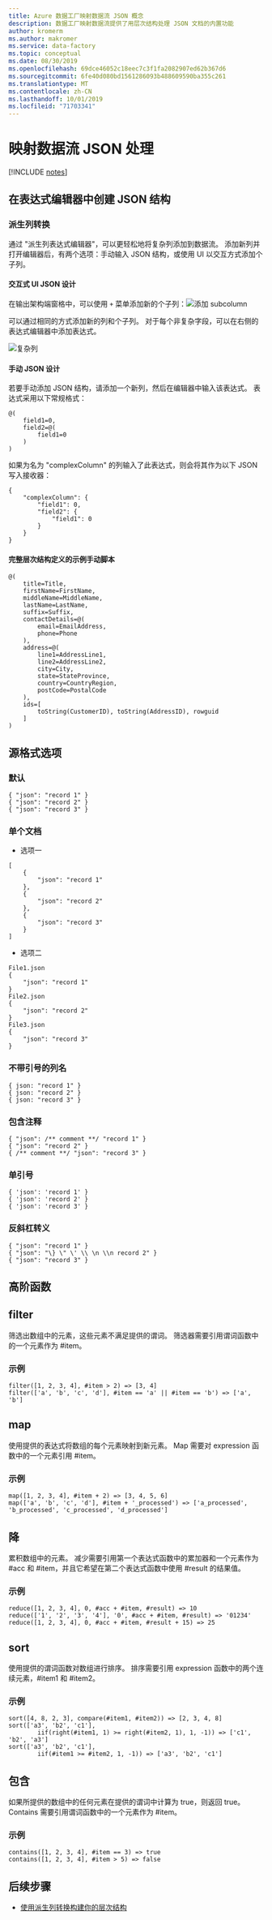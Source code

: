 ```yaml
---
title: Azure 数据工厂映射数据流 JSON 概念
description: 数据工厂映射数据流提供了用层次结构处理 JSON 文档的内置功能
author: kromerm
ms.author: makromer
ms.service: data-factory
ms.topic: conceptual
ms.date: 08/30/2019
ms.openlocfilehash: 69dce46052c18eec7c3f1fa2082907ed62b367d6
ms.sourcegitcommit: 6fe40d080bd1561286093b488609590ba355c261
ms.translationtype: MT
ms.contentlocale: zh-CN
ms.lasthandoff: 10/01/2019
ms.locfileid: "71703341"
---
```

# <a name="mapping-data-flow-json-handling"></a>映射数据流 JSON 处理

[!INCLUDE [notes](../../includes/data-factory-data-flow-preview.md)]

## <a name="creating-json-structures-in-expression-editor"></a>在表达式编辑器中创建 JSON 结构
### <a name="derived-column-transformation"></a>派生列转换
通过 "派生列表达式编辑器"，可以更轻松地将复杂列添加到数据流。 添加新列并打开编辑器后，有两个选项：手动输入 JSON 结构，或使用 UI 以交互方式添加个子列。

#### <a name="interactive-ui-json-design"></a>交互式 UI JSON 设计
在输出架构端窗格中，可以使用 `+` 菜单添加新的个子列：![添加 subcolumn](media/data-flow/addsubcolumn.png "添加 subcolumn")

可以通过相同的方式添加新的列和个子列。 对于每个非复杂字段，可以在右侧的表达式编辑器中添加表达式。

![复杂列](media/data-flow/complexcolumn.png "复杂列")

#### <a name="manual-json-design"></a>手动 JSON 设计
若要手动添加 JSON 结构，请添加一个新列，然后在编辑器中输入该表达式。 表达式采用以下常规格式：
```
@(
    field1=0,
    field2=@(
        field1=0
    )
)
```
如果为名为 "complexColumn" 的列输入了此表达式，则会将其作为以下 JSON 写入接收器：
```
{
    "complexColumn": {
        "field1": 0,
        "field2": {
            "field1": 0
        }
    }
}
```

#### <a name="sample-manual-script-for-complete-hierarchical-definition"></a>完整层次结构定义的示例手动脚本
```
@(
    title=Title,
    firstName=FirstName,
    middleName=MiddleName,
    lastName=LastName,
    suffix=Suffix,
    contactDetails=@(
        email=EmailAddress,
        phone=Phone
    ),
    address=@(
        line1=AddressLine1,
        line2=AddressLine2,
        city=City,
        state=StateProvince,
        country=CountryRegion,
        postCode=PostalCode
    ),
    ids=[
        toString(CustomerID), toString(AddressID), rowguid
    ]
)
```

## <a name="source-format-options"></a>源格式选项
### <a name="default"></a>默认
```
{ "json": "record 1" }
{ "json": "record 2" }
{ "json": "record 3" }
```

### <a name="single-document"></a>单个文档
* 选项一
```
[
    {
        "json": "record 1"
    },
    {
        "json": "record 2"
    },
    {
        "json": "record 3"
    }
]
```

* 选项二
```
File1.json
{
    "json": "record 1"
}
File2.json
{
    "json": "record 2"
}
File3.json
{
    "json": "record 3"
}
```

### <a name="unquoted-column-names"></a>不带引号的列名
```
{ json: "record 1" }
{ json: "record 2" }
{ json: "record 3" }
```

### <a name="has-comments"></a>包含注释
```
{ "json": /** comment **/ "record 1" }
{ "json": "record 2" }
{ /** comment **/ "json": "record 3" }
```

### <a name="single-quoted"></a>单引号
```
{ 'json': 'record 1' }
{ 'json': 'record 2' }
{ 'json': 'record 3' }
```

### <a name="backslash-escaped"></a>反斜杠转义
```
{ "json": "record 1" }
{ "json": "\} \" \' \\ \n \\n record 2" }
{ "json": "record 3" }
```

## <a name="higher-order-functions"></a>高阶函数
## <a name="filter"></a>filter
筛选出数组中的元素，这些元素不满足提供的谓词。 筛选器需要引用谓词函数中的一个元素作为 #item。

### <a name="examples"></a>示例
```
filter([1, 2, 3, 4], #item > 2) => [3, 4]
filter(['a', 'b', 'c', 'd'], #item == 'a' || #item == 'b') => ['a', 'b']
```

## <a name="map"></a>map
使用提供的表达式将数组的每个元素映射到新元素。 Map 需要对 expression 函数中的一个元素引用 #item。

### <a name="examples"></a>示例
```
map([1, 2, 3, 4], #item + 2) => [3, 4, 5, 6]
map(['a', 'b', 'c', 'd'], #item + '_processed') => ['a_processed', 'b_processed', 'c_processed', 'd_processed']
```

## <a name="reduce"></a>降
累积数组中的元素。 减少需要引用第一个表达式函数中的累加器和一个元素作为 #acc 和 #item，并且它希望在第二个表达式函数中使用 #result 的结果值。

### <a name="examples"></a>示例
```
reduce([1, 2, 3, 4], 0, #acc + #item, #result) => 10
reduce(['1', '2', '3', '4'], '0', #acc + #item, #result) => '01234'
reduce([1, 2, 3, 4], 0, #acc + #item, #result + 15) => 25
```

## <a name="sort"></a>sort
使用提供的谓词函数对数组进行排序。 排序需要引用 expression 函数中的两个连续元素，#item1 和 #item2。

### <a name="examples"></a>示例
```
sort([4, 8, 2, 3], compare(#item1, #item2)) => [2, 3, 4, 8]
sort(['a3', 'b2', 'c1'],
        iif(right(#item1, 1) >= right(#item2, 1), 1, -1)) => ['c1', 'b2', 'a3']
sort(['a3', 'b2', 'c1'],
        iif(#item1 >= #item2, 1, -1)) => ['a3', 'b2', 'c1']
```

## <a name="contains"></a>包含
如果所提供的数组中的任何元素在提供的谓词中计算为 true，则返回 true。 Contains 需要引用谓词函数中的一个元素作为 #item。

### <a name="examples"></a>示例
```
contains([1, 2, 3, 4], #item == 3) => true
contains([1, 2, 3, 4], #item > 5) => false
```

## <a name="next-steps"></a>后续步骤

* [使用派生列转换构建你的层次结构](data-flow-derived-column.md)
